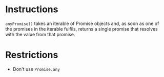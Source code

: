 # Instructions

`anyPromise()` takes an iterable of Promise objects and, as soon as one of the promises in the iterable fulfils, returns a single promise that resolves with the value from that promise.

# Restrictions
- Don't use `Promise.any`